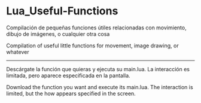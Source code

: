 Lua_Useful-Functions
====================

Compilación de pequeñas funciones útiles relacionadas con movimiento, dibujo de imágenes, o cualquier otra cosa

Compilation of useful little functions for movement, image drawing, or whatever

-----------------------------------------------------------------------------------------------------------------

Descárgate la función que quieras y ejecuta su main.lua. La interacción es limitada, pero aparece especificada en la pantalla.

Download the function you want and execute its main.lua. The interaction is limited, but the how appears specified in the screen.
